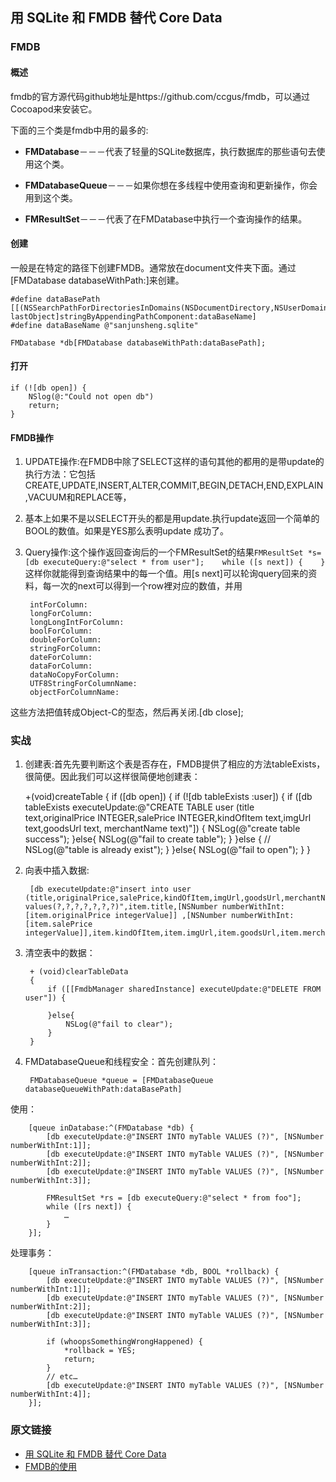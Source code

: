 ## 用 SQLite 和 FMDB 替代 Core Data

### FMDB

#### 概述

fmdb的官方源代码github地址是https://github.com/ccgus/fmdb，可以通过Cocoapod来安装它。

下面的三个类是fmdb中用的最多的:  

- **FMDatabase**－－－代表了轻量的SQLite数据库，执行数据库的那些语句去使用这个类。

- **FMDatabaseQueue**－－－如果你想在多线程中使用查询和更新操作，你会用到这个类。

- **FMResultSet**－－－代表了在FMDatabase中执行一个查询操作的结果。


#### 创建
一般是在特定的路径下创建FMDB。通常放在document文件夹下面。通过[FMDatabase databaseWithPath:]来创建。

	#define dataBasePath [[(NSSearchPathForDirectoriesInDomains(NSDocumentDirectory,NSUserDomainMask,YES)) lastObject]stringByAppendingPathComponent:dataBaseName]
	#define dataBaseName @"sanjunsheng.sqlite"

	FMDatabase *db[FMDatabase databaseWithPath:dataBasePath];

#### 打开

	if (![db open]) {
	    NSlog(@:"Could not open db")
	    return;
	}

#### FMDB操作
1. UPDATE操作:在FMDB中除了SELECT这样的语句其他的都用的是带update的执行方法：它包括
CREATE,UPDATE,INSERT,ALTER,COMMIT,BEGIN,DETACH,END,EXPLAIN,VACUUM和REPLACE等，
2. 基本上如果不是以SELECT开头的都是用update.执行update返回一个简单的BOOL的数值。如果是YES那么表明update 成功了。
3. Query操作:这个操作返回查询后的一个FMResultSet的结果`FMResultSet *s= [db executeQuery:@"select * from user"];    while ([s next]) {    }`这样你就能得到查询结果中的每一个值。用[s next]可以轮询query回来的资料，每一次的next可以得到一个row裡对应的数值，并用

		intForColumn:
		longForColumn:
		longLongIntForColumn:
		boolForColumn:
		doubleForColumn:
		stringForColumn:
		dateForColumn:
		dataForColumn:
		dataNoCopyForColumn:
		UTF8StringForColumnName:
		objectForColumnName:

这些方法把值转成Object-C的型态，然后再关闭.[db close];

### 实战
1. 创建表:首先先要判断这个表是否存在，FMDB提供了相应的方法tableExists，很简便。因此我们可以这样很简便地创建表： 

	+(void)createTable
	{
	    if ([db open]) {
	        if (![db tableExists :user]) {
	            if ([db tableExists executeUpdate:@"CREATE TABLE user (title text,originalPrice INTEGER,salePrice INTEGER,kindOfItem text,imgUrl text,goodsUrl text, merchantName text)"]) {
	                NSLog(@"create table success");
	            }else{
	                NSLog(@"fail to create table");
	            }
	        }else {
	           // NSLog(@"table is already exist");
	        }
	    }else{
	        NSLog(@"fail to open");
	    }
	}

2. 向表中插入数据:

		[db executeUpdate:@"insert into user (title,originalPrice,salePrice,kindOfItem,imgUrl,goodsUrl,merchantName) values(?,?,?,?,?,?,?)",item.title,[NSNumber numberWithInt:[item.originalPrice integerValue]] ,[NSNumber numberWithInt:[item.salePrice integerValue]],item.kindOfItem,item.imgUrl,item.goodsUrl,item.merchantName,nil];

3. 清空表中的数据：

		+ (void)clearTableData
		{
		    if ([[FmdbManager sharedInstance] executeUpdate:@"DELETE FROM user"]) {
		        
		    }else{
		        NSLog(@"fail to clear");
		    }
		}

4. FMDatabaseQueue和线程安全：首先创建队列：

		FMDatabaseQueue *queue = [FMDatabaseQueue databaseQueueWithPath:dataBasePath]
使用：

		[queue inDatabase:^(FMDatabase *db) {
		    [db executeUpdate:@"INSERT INTO myTable VALUES (?)", [NSNumber numberWithInt:1]];
		    [db executeUpdate:@"INSERT INTO myTable VALUES (?)", [NSNumber numberWithInt:2]];
		    [db executeUpdate:@"INSERT INTO myTable VALUES (?)", [NSNumber numberWithInt:3]];
		
		    FMResultSet *rs = [db executeQuery:@"select * from foo"];
		    while ([rs next]) {
		        …
		    }
		}];
处理事务：

		[queue inTransaction:^(FMDatabase *db, BOOL *rollback) {
		    [db executeUpdate:@"INSERT INTO myTable VALUES (?)", [NSNumber numberWithInt:1]];
		    [db executeUpdate:@"INSERT INTO myTable VALUES (?)", [NSNumber numberWithInt:2]];
		    [db executeUpdate:@"INSERT INTO myTable VALUES (?)", [NSNumber numberWithInt:3]];
		
		    if (whoopsSomethingWrongHappened) {
		        *rollback = YES;
		        return;
		    }
		    // etc…
		    [db executeUpdate:@"INSERT INTO myTable VALUES (?)", [NSNumber numberWithInt:4]];
		}];


### 原文链接
- [用 SQLite 和 FMDB 替代 Core Data](http://blog.csdn.net/majiakun1/article/details/38680147)
- [FMDB的使用](http://blog.csdn.net/sanjunsheng/article/details/38070519)
